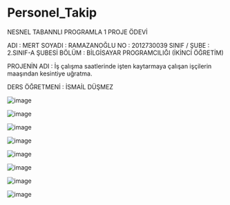 # Personel_Takip

NESNEL TABANNLI PROGRAMLA 1 PROJE ÖDEVİ

ADI : MERT
SOYADI : RAMAZANOĞLU
NO : 2012730039
SINIF / ŞUBE : 2.SINIF-A ŞUBESİ
BÖLÜM : BİLGİSAYAR PROGRAMCILIĞI (İKİNCİ ÖĞRETİM)

PROJENİN ADI : İş çalışma saatlerinde işten kaytarmaya çalışan işçilerin maaşından kesintiye uğratma.

DERS ÖĞRETMENİ : İSMAİL DÜŞMEZ

![image](https://user-images.githubusercontent.com/61631884/200411261-0beb235b-7b52-4ed6-9d69-c4a9c17cc95d.png)

![image](https://user-images.githubusercontent.com/61631884/200411280-9f314296-4cec-4837-81be-8dd8d4b419d3.png)

![image](https://user-images.githubusercontent.com/61631884/200411316-37db059c-f697-45b4-9354-7e5bc3cf7222.png)

![image](https://user-images.githubusercontent.com/61631884/200411332-f489f91c-0c27-4a61-bccf-e110a110d074.png)

![image](https://user-images.githubusercontent.com/61631884/200411343-11edfebf-189b-44a5-9b4a-66959033dc97.png)

![image](https://user-images.githubusercontent.com/61631884/200411384-802f2a8e-5d73-4562-bfdc-c277473711b1.png)

![image](https://user-images.githubusercontent.com/61631884/200411402-2e6e608f-2414-4c6b-afdc-871d71b2d1da.png)

![image](https://user-images.githubusercontent.com/61631884/200411441-0e83db20-e95a-4577-af07-0741f9c42c9f.png)







